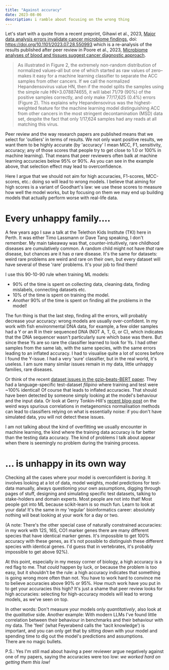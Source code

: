 ```yaml
---
title: "Against accuracy"
date: 2023-08-06
description: i ramble about focusing on the wrong thing
---
```


Let's start with a quote from a recent preprint, Gihawi et al., 2023, [Major data analysis errors invalidate cancer microbiome findings](https://www.biorxiv.org/content/10.1101/2023.07.28.550993v1.full), doi: https://doi.org/10.1101/2023.07.28.550993 which is a re-analysis of the results published after peer review in Poore et al., 2023, [Microbiome analyses of blood and tissues suggest cancer diagnostic approach](https://www.nature.com/articles/s41586-020-2095-1).

>As illustrated in Figure 2, the extremely non-random distribution of normalized values–all but one of which started as raw values of zero–makes it easy for a machine learning classifier to separate the ACC samples from other cancers. If we call the normalized Hepandensovirus value HN, then if the model splits the samples using the simple rule HN>3.078874655, it will label 71/79 (90%) of the positive samples correctly, and only make 77/17,625 (0.4%) errors (Figure 2). This explains why Hepandensovirus was the highest-weighted feature for the machine learning model distinguishing ACC from other cancers in the most stringent decontamination (MSD) data set, despite the fact that only 1/17,624 samples had any reads at all matching this virus.


Peer review and the way research papers are published means that we select for 'outliers' in terms of results. We not only want positive results, we want them to be highly accurate (by 'accuracy' I mean MCC, F1, sensitivity, accuracy; any of those scores that people try to get close to 1.0 or 100% in machine learning). That means that peer reviewers often balk at machine learning accuracies below 95% or 90%. As you can see in the example above, that selection effect may lead to overconfidence.

Here I argue that we should not aim for high accuracies, F1-scores, MCC-scores, etc.: doing so will lead to wrong models. I believe that aiming for high scores is a variant of Goodhart's law: we use these scores to measure how well the model works, but by focusing on them we may end up building models that actually perform worse with real-life data.

# Every unhappy family....

A few years ago I saw a talk at the Telethon Kids Institute (TKI) here in Perth. It was either Timo Lassmann or Dave Tang speaking, I don't remember. My main takeaway was that, counter-intuitively, rare childhood diseases are cumulatively common. A random child might not have *that* rare disease, but chances are it has *a* rare disease. It's the same for datasets: weird rare problems are weird and rare on their own, but every dataset will have several of these 'rare' problems. It's your job to find them!

I use this 90-10-90 rule when training ML models:
- 90% of the time is spent on collecting data, cleaning data, finding mislabels, connecting datasets etc.
- 10% of the time is spent on training the model.
- *Another* 90% of the time is spent on finding all the problems in the model!

The fun thing is that the last step, finding all the errors, will probably decrease your accuracy: wrong models are usually over-confident. In my work with fish environmental DNA data, for example, a few older samples had a Y or an R in their sequenced DNA (NOT A, T, G, or C), which indicates that the DNA sequencer wasn't particularly sure which base was there. But since these Ys are so rare the classifier learned to look for Ys. I had other samples from the same lab, with the same species, with the same errors leading to an inflated accuracy. I had to visualise quite a lot of scores before I found the Y-issue. I had a very 'sure' classifier, but in the real world, it's useless. I am sure many similar issues remain in my data, little unhappy families, rare diseases.

Or think of the recent [dataset issues in the gzip-beats-BERT paper](https://kenschutte.com/gzip-knn-paper2/#dataset-issues). They had a language-specific test-dataset *filipino* where training and test were ~100% identical! Of course that leads to inflated accuracies. That should have been detected by someone simply looking at the model's behaviour and the input data. Or look at Gerry Tonkin-Hill's [recent blog-post](https://github.com/gtonkinhill/TCGA_analysis) on the weird ways spurious correlations in metagenomics normalisation methods can lead to classifiers relying on what is essentially noise: if you don't have simulated data, you will not detect these issues.

I am not talking about the kind of overfitting we usually encounter in machine learning, the kind where the training data accuracy is far better than the testing data accuracy. The kind of problems I talk about appear when there is seemingly no problem during the training process.

# ... is unhappy in its own way

Checking all the cases where your model is overconfident is *boring*. It involves looking at a lot of data, model weights, model predictions for test-data manually, always questioning your own assumptions, digging through pages of stuff, designing and simulating specific test datasets, talking to stake-holders and domain experts. Most people are not into that! Most people got into ML because scikit-learn is so much fun. Learn to look at your data! It's the same in my 'regular' bioinformatics career: absolutely nothing will beat looking at your work for a day or two.

(A note: There's the other special case of naturally constrained accuracies: in my work with 12S, 16S, CO1 marker genes there are many different species that have identical marker genes. It's impossible to get 100% accuracy with these genes, as it's not possible to distinguish these different species with identical genes. I'd guess that in vertebrates, it's probably impossible to get above 92%).

At this point, especially in my messy corner of biology, a high accuracy is a red flag to me. That *could* happen by luck, or because the problem is too easy, but it shouldn't be the rule: a high accuracy indicates that something is going wrong more often than not. You have to work hard to convince me to believe accuracies above 90% or 95%. How much work have you put in to get your accuracies this high? It's just a shame that peer review looks for high accuracies: selecting for high-accuracy models will lead to wrong models, as we've seen on top.

In other words: Don't measure your models only *quantitatively*, also look at the *qualitative* side. Another example: With modern LLMs I've found little correlation between their behaviour in benchmarks and their behaviour with my data. The 'feel' (what Feyerabend calls the 'tacit knowledge') is important, and you can only get that by sitting down with your model and spending time to dig out the model's predictions and assumptions.  
There are no magic bullets.


P.S.: Yes I'm still mad about having a peer reviewer argue negatively against one of my papers, saying the accuracies were too low: *we worked hard on getting them this low!*

